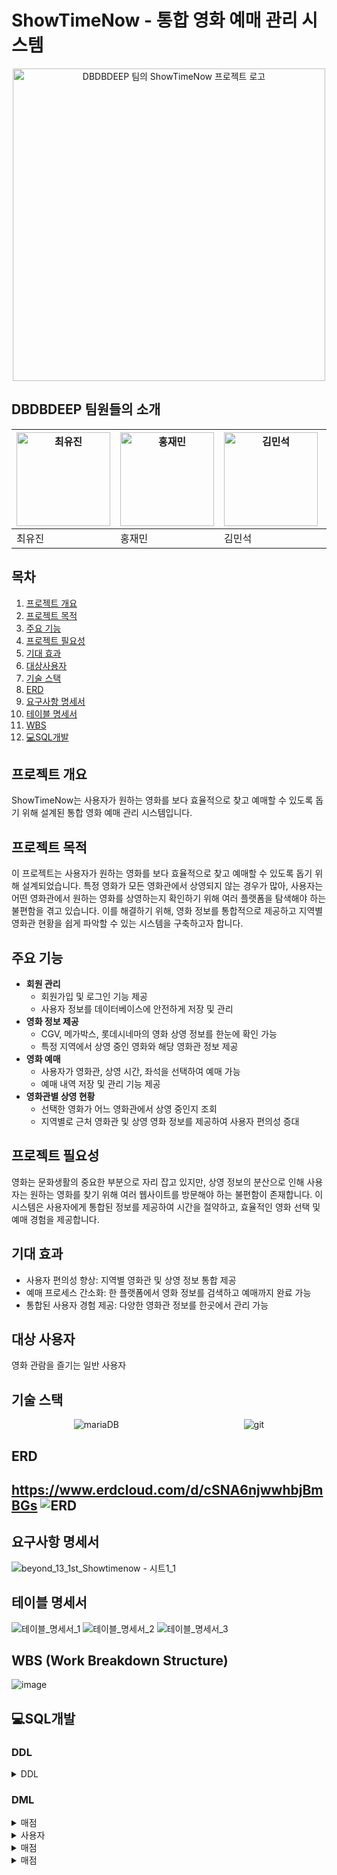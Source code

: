 # ShowTimeNow - 통합 영화 예매 관리 시스템
<p align="center">
    <img src="https://github.com/user-attachments/assets/24881a4d-a482-4b5f-9928-9004a3a452b9" alt="DBDBDEEP 팀의 ShowTimeNow 프로젝트 로고" width="500" height="500">
</p>

## DBDBDEEP 팀원들의 소개
| <img src="https://github.com/user-attachments/assets/98231e0d-e3fd-4d49-88d9-886dfa0c9f58" alt="최유진" width="150" height="150"> | <img src="https://github.com/user-attachments/assets/6ac2b1d3-3dae-426f-9dbe-39d8da6a6d67" alt="홍재민" width="150" height="150"> | <img src="https://github.com/user-attachments/assets/01e546d9-8fff-484f-8e2e-4e49675a3769" alt="김민석" width="150" height="150"> | <img src="https://github.com/user-attachments/assets/690a2aa0-9019-4809-a4a3-88f9d349b24e" alt="이성훈" width="150" height="150"> | <img src="https://github.com/user-attachments/assets/5f1dec4a-33a3-43f7-ad4b-b3bb1865a4f9" alt="김도윤" width="150" height="150"> |
|---|---|---|---|---|
| 최유진 | 홍재민 | 김민석 | 이성훈 | 김도윤 |

## 목차 
1. [프로젝트 개요](#프로젝트-개요) 
2. [프로젝트 목적](#프로젝트-목적) 
3. [주요 기능](#주요-기능)
4. [프로젝트 필요성](#프로젝트-필요성) 
5. [기대 효과](#기대-효과) 
6. [대상사용자](#대상-사용자)
7. [기술 스택](#기술-스택)
8. [ERD](#erd)
9. [요구사항 명세서](#요구사항-명세서)
10. [테이블 명세서](#테이블-명세서)
11. [WBS](#wbs)
12. [💻SQL개발](#sql개발)

## 프로젝트 개요
ShowTimeNow는 사용자가 원하는 영화를 보다 효율적으로 찾고 예매할 수 있도록 돕기 위해 설계된 통합 영화 예매 관리 시스템입니다.

## 프로젝트 목적
이 프로젝트는 사용자가 원하는 영화를 보다 효율적으로 찾고 예매할 수 있도록 돕기 위해 설계되었습니다. 특정 영화가 모든 영화관에서 상영되지 않는 경우가 많아, 사용자는 어떤 영화관에서 원하는 영화를 상영하는지 확인하기 위해 여러 플랫폼을 탐색해야 하는 불편함을 겪고 있습니다. 이를 해결하기 위해, 영화 정보를 통합적으로 제공하고 지역별 영화관 현황을 쉽게 파악할 수 있는 시스템을 구축하고자 합니다.

## 주요 기능
- **회원 관리**
  - 회원가입 및 로그인 기능 제공
  - 사용자 정보를 데이터베이스에 안전하게 저장 및 관리
- **영화 정보 제공**
  - CGV, 메가박스, 롯데시네마의 영화 상영 정보를 한눈에 확인 가능
  - 특정 지역에서 상영 중인 영화와 해당 영화관 정보 제공
- **영화 예매**
  - 사용자가 영화관, 상영 시간, 좌석을 선택하여 예매 가능
  - 예매 내역 저장 및 관리 기능 제공
- **영화관별 상영 현황**
  - 선택한 영화가 어느 영화관에서 상영 중인지 조회
  - 지역별로 근처 영화관 및 상영 영화 정보를 제공하여 사용자 편의성 증대

## 프로젝트 필요성
영화는 문화생활의 중요한 부분으로 자리 잡고 있지만, 상영 정보의 분산으로 인해 사용자는 원하는 영화를 찾기 위해 여러 웹사이트를 방문해야 하는 불편함이 존재합니다. 이 시스템은 사용자에게 통합된 정보를 제공하여 시간을 절약하고, 효율적인 영화 선택 및 예매 경험을 제공합니다.

## 기대 효과
- 사용자 편의성 향상: 지역별 영화관 및 상영 정보 통합 제공
- 예매 프로세스 간소화: 한 플랫폼에서 영화 정보를 검색하고 예매까지 완료 가능
- 통합된 사용자 경험 제공: 다양한 영화관 정보를 한곳에서 관리 가능

## 대상 사용자
영화 관람을 즐기는 일반 사용자

## 기술 스택
<div style="display: flex; justify-content: space-around;">
    <img src="https://img.shields.io/badge/mariaDB-003545?style=for-the-badge&logo=mariaDB&logoColor=white" alt="mariaDB">
    <img src="https://img.shields.io/badge/git-F05032?style=for-the-badge&logo=git&logoColor=white" alt="git">
</div>

## ERD
<https://www.erdcloud.com/d/cSNA6njwwhbjBmBGs>
![ERD](https://github.com/beyond-sw-camp/be13-1st-DBDBDEEP/blob/main/ERD.png)
---

## 요구사항 명세서
![beyond_13_1st_Showtimenow - 시트1_1](https://github.com/user-attachments/assets/c0f0dee6-86bb-446a-9af1-e5e66901081a)

## 테이블 명세서
![테이블_명세서_1](https://github.com/user-attachments/assets/2522f020-951e-4d61-8413-400037755b2f)
![테이블_명세서_2](https://github.com/user-attachments/assets/fe085171-b9fb-45a9-b1aa-533a631a3563)
![테이블_명세서_3](https://github.com/user-attachments/assets/1cafd0e6-2e9e-454d-953c-afc0b780776c)

## WBS (Work Breakdown Structure)
![image](https://github.com/user-attachments/assets/1f36e5da-71a9-427d-b903-55bdf80f463f)

## 💻SQL개발
### DDL
<details>
  <summary>DDL</summary>

  

  <details>
    <summary>ACTOR_PROFILE</summary>
    <img src="https://github.com/user-attachments/assets/777daafe-f947-4484-bda7-1d371896d959" alt="ACTOR_PROFILE">
    <img src="https://github.com/user-attachments/assets/783a5382-9c8f-4848-a479-14198d4ea0a7" alt="ACTOR_PROFILE_CON">
  </details>

  <details>
    <summary>CINEMA</summary>
    <img src="https://github.com/user-attachments/assets/589a4da5-6b17-4fb4-82de-0c7bce1aa55b" alt="CINEMA">
    <img src="https://github.com/user-attachments/assets/97105901-24c0-4eba-892f-8b2d8eff6ba3" alt="CINEMA_CON">
  </details>

  <details>
    <summary>CINEMA_COMPANY</summary>
    <img src="https://github.com/user-attachments/assets/fcac5bc7-ef54-4681-8957-69ac1a8d780b" alt="CINEMA_COMPANY">
    <img src="https://github.com/user-attachments/assets/5a7e3dd3-1527-4631-8107-aa891859ae93" alt="CINEMA_COMPANY_CON">
  </details>

  <details>
    <summary>COUPON</summary>
    <img src="https://github.com/user-attachments/assets/f3ecd9cb-1981-4f1e-a066-139921eec295" alt="COUPON">
    <img src="https://github.com/user-attachments/assets/400382a1-e74d-4e97-85bb-b1654e7a2485" alt="COUPON_CON">
  </details>

  <details>
    <summary>GENRE</summary>
    <img src="https://github.com/user-attachments/assets/e5f5f434-f07c-4af6-9e12-deec55a1ca2c" alt="GENRE">
  </details>

  <details>
    <summary>GRADE</summary>
    <img src="https://github.com/user-attachments/assets/948ab911-1aa4-4db6-bea5-03408e782f78" alt="GRADE">
  </details>

  <details>
    <summary>ITEM</summary>
    <img src="https://github.com/user-attachments/assets/a2a780f9-cfd6-4d95-a9ef-36498271de5e" alt="ITEM">
    <img src="https://github.com/user-attachments/assets/d28de0c7-d123-4136-9eec-af6cb67f7ab8" alt="ITEM_CON">
  </details>

  <details>
    <summary>MOVIE</summary>
    <img src="https://github.com/user-attachments/assets/c54c6c9f-cfaa-4b40-b0c2-92ba57686d2a" alt="MOVIE">
    <img src="https://github.com/user-attachments/assets/9ac1c7b5-09e9-4bbf-a58e-e5c17395f91f" alt="MOVIE_CON">
  </details>

  <details>
    <summary>MOVIE_ACTOR</summary>
    <img src="https://github.com/user-attachments/assets/62485548-427c-4c76-bd20-efee86df4a92" alt="MOVIE_ACTOR">
    <img src="https://github.com/user-attachments/assets/b7e4ab10-5932-42c9-a7f8-fb5ec7043f9a" alt="MOVIE_ACTOR_CON">
  </details>

  <details>
    <summary>MOVIE_REVIEW</summary>
    <img src="https://github.com/user-attachments/assets/5deb4b12-5785-4b58-af44-da3a27bff675" alt="MOVIE_REVIEW">
    <img src="https://github.com/user-attachments/assets/00a08b71-231d-44db-879e-2283608ba59a" alt="MOVIE_REVIEW_CON">
  </details>

  <details>
    <summary>MOVIE_SCHEDULE</summary>
    <img src="https://github.com/user-attachments/assets/ae734b46-1220-4d6e-a115-5082d2c38ed7" alt="MOVIE_SCHEDULE">
    <img src="https://github.com/user-attachments/assets/7d054f8a-b302-4715-9f51-a4263239365b" alt="MOVIE_SCHEDULE_CON">
  </details>

  <details>
    <summary>MOVIE_SEAT</summary>
    <img src="https://github.com/user-attachments/assets/9a055f93-d64d-4750-ab2f-b8b4acc0dc76" alt="MOVIE_SEAT">
    <img src="https://github.com/user-attachments/assets/f05becc8-ef68-4b52-a6ed-45fa255ee067" alt="MOVIE_SEAT_CON">
  </details>

  <details>
    <summary>MOVIE_THEATERS</summary>
    <img src="https://github.com/user-attachments/assets/4e41780e-3d0e-4858-bf30-1bc5e63f4cdf" alt="MOVIE_THEATERS">
    <img src="https://github.com/user-attachments/assets/61b80bec-3166-43cb-8f7e-8d1a60c8b872" alt="MOVIE_THEATERS_CON">
  </details>

  <details>
    <summary>ORDER</summary>
    <img src="https://github.com/user-attachments/assets/1d1c469d-df18-4931-aac5-46c039a2cb92" alt="ORDER">
    <img src="https://github.com/user-attachments/assets/0af1823b-6edc-4c58-83f5-dca708a5de4f" alt="ORDER_CON">
  </details>

  <details>
    <summary>PAYMENT</summary>
    <img src="https://github.com/user-attachments/assets/fd0b49d8-0dfc-4c7f-ae9f-8f6424320d2d" alt="PAYMENT">
    <img src="https://github.com/user-attachments/assets/670a9d27-27d8-46ec-87b5-a01ee6f287b2" alt="PAYMENT_CON">
  </details>

  <details>
    <summary>USER</summary>
    <img src="https://github.com/user-attachments/assets/bcbe62ac-7de4-4a41-937f-e8c6c12f812d" alt="USER">
    <img src="https://github.com/user-attachments/assets/8b0abaa5-efdf-4a85-9abd-64327eab70c8" alt="USER_CON">
  </details>

  <details>
    <summary>USER_COUPON</summary>
    <img src="https://github.com/user-attachments/assets/6a43adb9-8d98-4657-bdce-ef5d163d89f4" alt="USER_COUPON">
    <img src="https://github.com/user-attachments/assets/4b299bf8-ab2f-4457-ad4c-781d8fdec6ed" alt="USER_COUPON_CON">
  </details>

  <details>
    <summary>USER_MOVIE_RESERV</summary>
    <img src="https://github.com/user-attachments/assets/1709a74b-24a8-47d5-9a5c-99a1ed2164dc" alt="USER_MOVIE_RESERV">
    <img src="https://github.com/user-attachments/assets/37546031-8d05-4ea6-9aaf-f1e3ffabc64c" alt="USER_MOVIE_RESERV_CON">
  </details>

</details>

### DML
<details>
  <summary>매점</summary>
    
  <details>
    <summary>결제 정보 입력</summary>
<img width="717" alt="결제 정보 입력" src="https://github.com/user-attachments/assets/3993f5c5-e274-464c-80a3-526df56d3109" />
  </details>

  <details>
    <summary>결제 정보 확인</summary>
<img width="1422" alt="결제 정보 확인" src="https://github.com/user-attachments/assets/45aa8cb5-e6dd-49a0-afab-58e4405ab7ae" />
  </details>

  <details>
    <summary>매점 대기번호 확인</summary>
<img width="862" alt="매점 대기번호 확인" src="https://github.com/user-attachments/assets/66ef866b-3c67-4b23-9908-672145f3ab74" />
  </details>

  <details>
    <summary>매점 메뉴 가격 확인</summary>
<img width="687" alt="매점 메뉴 가격 확인" src="https://github.com/user-attachments/assets/b20ec4e1-6867-43a9-be8c-be90ae2defd5" />
  </details>

  <details>
    <summary>매점 신메뉴 등록</summary>
<img width="970" alt="매점 신메뉴 등록" src="https://github.com/user-attachments/assets/01d020ac-eea9-4551-9a36-55b94ed30687" />
  </details>

  <details>
    <summary>매점 재고 추가</summary>
<img width="676" alt="매점 재고 추가" src="https://github.com/user-attachments/assets/b1b79bf4-3c9f-4456-a936-af04ae07fbac" />
  </details>

  <details>
    <summary>매점 재고 확인</summary>
<img width="702" alt="매점 재고 확인" src="https://github.com/user-attachments/assets/bcdcb1f6-3f11-4334-93ea-ef8f96ba70fd" />
  </details>

  <details>
    <summary>매점 주문 확인</summary>
<img width="1383" alt="매점 주문" src="https://github.com/user-attachments/assets/79332e81-9809-485d-b193-d9ec20ada437" />
  </details>

  <details>
    <summary>총 주문 금액 조회</summary>
<img width="813" alt="총 주문 금액 조회" src="https://github.com/user-attachments/assets/28501e0e-fdfc-4161-bdf1-16742e5ba191" />
  </details>

  <details>
    <summary>사용자 주문 내역 확인</summary>
<img width="813" alt="사용자 주문 내역 확인" src="https://github.com/user-attachments/assets/b8ad47bd-dfdd-4f9b-8c3e-0b79376b8dc6" />
  </details>
</details>



<details>
  <summary>사용자</summary>
    
  <details>
    <summary>결제내역</summary>
<img width="757" alt="결제내역" src="https://github.com/user-attachments/assets/6445fea2-f9ae-42e5-98fa-79c5c78aaa93" />
  </details>

  <details>
    <summary>과거예매내역</summary>
<img width="806" alt="과거예매내역" src="https://github.com/user-attachments/assets/ec189a1f-ceca-4177-825a-d2aa3056783d" />
  </details>

  <details>
    <summary>등급확인</summary>
<img width="789" alt="등급확인" src="https://github.com/user-attachments/assets/04c3fb92-37ef-4ddb-9ea7-9593d14a7951" />
  </details>

  <details>
    <summary>아이디 찾기</summary>
<img width="757" alt="아이디 찾기" src="https://github.com/user-attachments/assets/7f118fe3-f0f1-42b8-995e-7f8aab7a77a4" />
  </details>

  <details>
    <summary>예매 할인 내역</summary>
<img width="434" alt="예매 할인 내역" src="https://github.com/user-attachments/assets/b3b44e0c-4b0d-459b-874a-f034c94cc5e3" />
  </details>

  <details>
    <summary>예매정보 확인</summary>
<img width="584" alt="예매정보 확인" src="https://github.com/user-attachments/assets/fac7749c-3d1f-40ee-92f2-03cf0bc90190" />
  </details>

  <details>
    <summary>쿠폰</summary>
<img width="622" alt="쿠폰" src="https://github.com/user-attachments/assets/b6922436-3a7a-46b7-9d48-58df570b083a" />
  </details>

  <details>
    <summary>프로필 수정</summary>
<img width="790" alt="프로필 수정" src="https://github.com/user-attachments/assets/6da38114-47aa-4163-a0cb-5f878018391b" />
  </details>

  <details>
    <summary>회원 로그인</summary>
<img width="632" alt="회원 로그인" src="https://github.com/user-attachments/assets/8c1b5c28-04d2-4d46-9467-6c06d458bade" />
  </details>

  <details>
    <summary>회원가입</summary>
<img width="663" alt="회원가입" src="https://github.com/user-attachments/assets/22bacaf3-5371-40d7-b9a3-d5df6c79000d" />
  </details>
</details>

<details>
  <summary>매점</summary>
    
  <details>
    <summary>MOVIE_ACTOR</summary>

  </details>

  <details>
    <summary>MOVIE_REVIEW</summary>

  </details>

  <details>
    <summary>MOVIE_SCHEDULE</summary>

  </details>

  <details>
    <summary>MOVIE_SEAT</summary>

  </details>

  <details>
    <summary>MOVIE_THEATERS</summary>

  </details>

  <details>
    <summary>ORDER</summary>

  </details>

  <details>
    <summary>PAYMENT</summary>

  </details>

  <details>
    <summary>USER</summary>

  </details>

  <details>
    <summary>USER_COUPON</summary>

  </details>

  <details>
    <summary>USER_MOVIE_RESERV</summary>

  </details>
</details>

<details>
  <summary>매점</summary>
    
  <details>
    <summary>MOVIE_ACTOR</summary>

  </details>

  <details>
    <summary>MOVIE_REVIEW</summary>

  </details>

  <details>
    <summary>MOVIE_SCHEDULE</summary>

  </details>

  <details>
    <summary>MOVIE_SEAT</summary>

  </details>

  <details>
    <summary>MOVIE_THEATERS</summary>

  </details>

  <details>
    <summary>ORDER</summary>

  </details>

  <details>
    <summary>PAYMENT</summary>

  </details>

  <details>
    <summary>USER</summary>

  </details>

  <details>
    <summary>USER_COUPON</summary>

  </details>

  <details>
    <summary>USER_MOVIE_RESERV</summary>

  </details>
</details>
